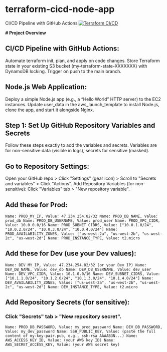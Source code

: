 # terraform-cicd-node-app
CI/CD Pipeline with GitHub Actions
[![Terraform CI/CD](https://github.com/pkanderi-abio/terraform-cicd-node-app/actions/workflows/terraform.yml/badge.svg)](https://github.com/pkanderi-abio/terraform-cicd-node-app/actions/workflows/terraform.yml)


**# Project Overview**

## CI/CD Pipeline with GitHub Actions:
Automate terraform init, plan, and apply on code changes.
Store Terraform state in your existing S3 bucket (my-terraform-state-XXXXXXX) with DynamoDB locking.
Trigger on push to the main branch.

## Node.js Web Application:
Deploy a simple Node.js app (e.g., a “Hello World” HTTP server) to the EC2 instances.
Update user_data in the aws_launch_template to install Node.js, clone the app, and start it alongside Nginx.


## Step 1: Set Up GitHub Repository Variables and Secrets
Follow these steps exactly to add the variables and secrets. Variables are for non-sensitive data (visible in logs), secrets for sensitive (masked).

## Go to Repository Settings:
Open your GitHub repo > Click "Settings" (gear icon) > Scroll to "Secrets and variables" > Click "Actions".
Add Repository Variables (for non-sensitive):
Click "Variables" tab > "New repository variable".
## Add these for Prod:
`Name: PROD_MY_IP, Value: 47.234.254.82/32
Name: PROD_DB_NAME, Value: prod_db
Name: PROD_DB_USERNAME, Value: prod_user
Name: PROD_VPC_CIDR, Value: 10.0.0.0/16
Name: PROD_SUBNET_CIDRS, Value: ["10.0.1.0/24", "10.0.2.0/24", "10.0.3.0/24", "10.0.4.0/24"]
Name: PROD_AVAILABILITY_ZONES, Value: ["us-west-2a", "us-west-2b", "us-west-2c", "us-west-2d"]
Name: PROD_INSTANCE_TYPE, Value: t2.micro`
## Add these for Dev (use your Dev values):
`Name: DEV_MY_IP, Value: 47.234.254.82/32 (or your Dev IP)
Name: DEV_DB_NAME, Value: dev_db
Name: DEV_DB_USERNAME, Value: dev_user
Name: DEV_VPC_CIDR, Value: 10.1.0.0/16
Name: DEV_SUBNET_CIDRS, Value: ["10.1.1.0/24", "10.1.2.0/24", "10.1.3.0/24", "10.1.4.0/24"]
Name: DEV_AVAILABILITY_ZONES, Value: ["us-west-2a", "us-west-2b", "us-west-2c", "us-west-2d"]
Name: DEV_INSTANCE_TYPE, Value: t2.micro`
## Add Repository Secrets (for sensitive):
### Click "Secrets" tab > "New repository secret".
`Name: PROD_DB_PASSWORD, Value: my_prod_password
Name: DEV_DB_PASSWORD, Value: my_dev_password
Name: SSH_PUBLIC_KEY, Value: (paste the full content of my-key-pair.pub, e.g., ssh-rsa AAAAB3N...)
Name: AWS_ACCESS_KEY_ID, Value: (your AWS key ID)
Name: AWS_SECRET_ACCESS_KEY, Value: (your AWS secret key)`
